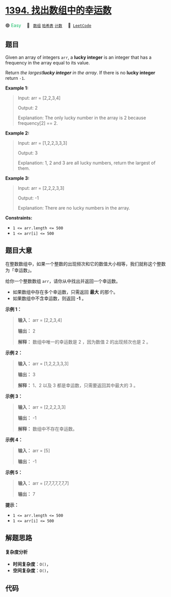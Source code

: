 # [1394. 找出数组中的幸运数](https://leetcode.com/problems/find-lucky-integer-in-an-array)

🟢 <font color=#15bd66>Easy</font>&emsp; 🔖&ensp; [`数组`](/leetcode/outline/tag/array.md) [`哈希表`](/leetcode/outline/tag/hash-table.md) [`计数`](/leetcode/outline/tag/counting.md)&emsp; 🔗&ensp;[`LeetCode`](https://leetcode.com/problems/find-lucky-integer-in-an-array)

## 题目

Given an array of integers `arr`, a **lucky integer** is an integer that has a
frequency in the array equal to its value.

Return _the largest**lucky integer** in the array_. If there is no **lucky
integer** return `-1`.



**Example 1:**

> Input: arr = [2,2,3,4]
> 
> Output: 2
> 
> Explanation: The only lucky number in the array is 2 because frequency[2] == 2.

**Example 2:**

> Input: arr = [1,2,2,3,3,3]
> 
> Output: 3
> 
> Explanation: 1, 2 and 3 are all lucky numbers, return the largest of them.

**Example 3:**

> Input: arr = [2,2,2,3,3]
> 
> Output: -1
> 
> Explanation: There are no lucky numbers in the array.

**Constraints:**

  * `1 <= arr.length <= 500`
  * `1 <= arr[i] <= 500`


## 题目大意

在整数数组中，如果一个整数的出现频次和它的数值大小相等，我们就称这个整数为「幸运数」。

给你一个整数数组 `arr`，请你从中找出并返回一个幸运数。

  * 如果数组中存在多个幸运数，只需返回 **最大** 的那个。
  * 如果数组中不含幸运数，则返回 **-1** 。



**示例 1：**

> 
> 
> 
> 
> 
> **输入：** arr = [2,2,3,4]
> 
> **输出：** 2
> 
> **解释：** 数组中唯一的幸运数是 2 ，因为数值 2 的出现频次也是 2 。
> 
> 

**示例 2：**

> 
> 
> 
> 
> 
> **输入：** arr = [1,2,2,3,3,3]
> 
> **输出：** 3
> 
> **解释：** 1、2 以及 3 都是幸运数，只需要返回其中最大的 3 。
> 
> 

**示例 3：**

> 
> 
> 
> 
> 
> **输入：** arr = [2,2,2,3,3]
> 
> **输出：** -1
> 
> **解释：** 数组中不存在幸运数。
> 
> 

**示例 4：**

> 
> 
> 
> 
> 
> **输入：** arr = [5]
> 
> **输出：** -1
> 
> 

**示例 5：**

> 
> 
> 
> 
> 
> **输入：** arr = [7,7,7,7,7,7,7]
> 
> **输出：** 7
> 
> 



**提示：**

  * `1 <= arr.length <= 500`
  * `1 <= arr[i] <= 500`


## 解题思路

#### 复杂度分析

- **时间复杂度**：`O()`，
- **空间复杂度**：`O()`，

## 代码

```javascript

```